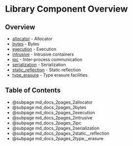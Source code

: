 # Library Component Overview

## Overview

- [allocator](allocator.md) - Allocator
- [bytes](bytes.md) - Bytes
- [execution](execution.md) - Execution
- [intrusive](intrusive.md) - Intrusive containers
- [ipc](ipc.md) - Inter-process communication
- [serialization](serialization.md) - Serialization
- [static_reflection](static_reflection.md) - Static reflection
- [type_erasure](type_erasure.md) - Type erasure facilities

## Table of Contents

- @subpage md_docs_2pages_2allocator
- @subpage md_docs_2pages_2bytes
- @subpage md_docs_2pages_2execution
- @subpage md_docs_2pages_2intrusive
- @subpage md_docs_2pages_2ipc
- @subpage md_docs_2pages_2serialization
- @subpage md_docs_2pages_2static\_\_reflection
- @subpage md_docs_2pages_2type\_\_erasure
